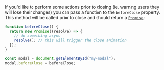 If you'd like to perform some actions prior to closing (ie. warning users they will lose their changes) you can pass a function to the `beforeClose` property. This method will be called prior to close and should return a [`Promise`](https://developer.mozilla.org/en-US/docs/Web/JavaScript/Reference/Global_Objects/Promise):

```js
function beforeClose() {
  return new Promise((resolve) => {
    // do something async
    resolve(); // this will trigger the close animation
  });
}

const modal = document.getElementById("my-modal");
modal.beforeClose = beforeClose;
```
